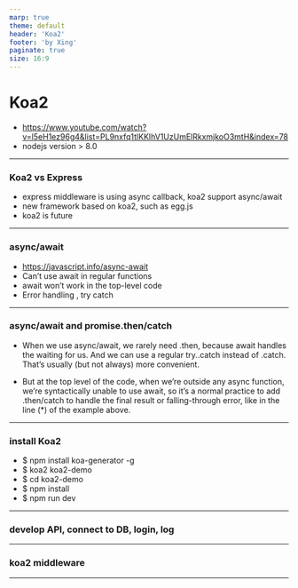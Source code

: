 ```yaml
---
marp: true
theme: default
header: 'Koa2'
footer: 'by Xing'
paginate: true
size: 16:9
---
```


<!--
_backgroundColor: white
_color: black
-->

# Koa2

- https://www.youtube.com/watch?v=l5eH1ez96g4&list=PL9nxfq1tlKKlhV1UzUmElRkxmjkoO3mtH&index=78
- nodejs version > 8.0

---

### Koa2 vs Express

- express middleware is using async callback, koa2 support async/await
- new framework based on koa2, such as egg.js
- koa2 is future

---

### async/await

- https://javascript.info/async-await
- Can’t use await in regular functions
- await won’t work in the top-level code
- Error handling , try catch

---

### async/await and promise.then/catch

- When we use async/await, we rarely need .then, because await handles the waiting for us. And we can use a regular try..catch instead of .catch. That’s usually (but not always) more convenient.

- But at the top level of the code, when we’re outside any async function, we’re syntactically unable to use await, so it’s a normal practice to add .then/catch to handle the final result or falling-through error, like in the line (\*) of the example above.

---

### install Koa2

- \$ npm install koa-generator -g
- \$ koa2 koa2-demo
- \$ cd koa2-demo
- \$ npm install
- \$ npm run dev

---

### develop API, connect to DB, login, log

---

### koa2 middleware

---

